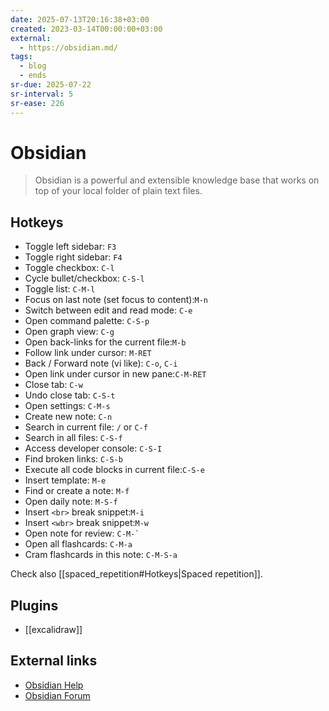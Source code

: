 ```yaml
---
date: 2025-07-13T20:16:38+03:00
created: 2023-03-14T00:00:00+03:00
external:
  - https://obsidian.md/
tags:
  - blog
  - ends
sr-due: 2025-07-22
sr-interval: 5
sr-ease: 226
---
```


# Obsidian

> Obsidian is a powerful and extensible knowledge base that works on top of your local folder of plain text files.

## Hotkeys

- Toggle left sidebar:<wbr class="f"> `F3` <!--SR:!2025-07-10,2,226-->
- Toggle right sidebar:<wbr class="f"> `F4`
- Toggle checkbox:<wbr class="f"> `C-l`
- Cycle bullet/checkbox:<wbr class="f"> `C-S-l`
- Toggle list:<wbr class="f"> `C-M-l`
- Focus on last note (set focus to content):<wbr class="f"> `M-n`
- Switch between edit and read mode:<wbr class="f"> `C-e` <!--SR:!2025-07-10,2,236-->
- Open command palette:<wbr class="f"> `C-S-p`
- Open graph view:<wbr class="f"> `C-g`
- Open back-links for the current file:<wbr class="f"> `M-b`
- Follow link under cursor:<wbr class="f"> `M-RET`
- Back / Forward note (vi like):<wbr class="f"> `C-o`, `C-i`
- Open link under cursor in new pane:<wbr class="f"> `C-M-RET`
- Close tab:<wbr class="f"> `C-w`
- Undo close tab:<wbr class="f"> `C-S-t`
- Open settings:<wbr class="f"> `C-M-s`
- Create new note:<wbr class="f"> `C-n` <!--SR:!2025-07-10,2,235-->
- Search in current file:<wbr class="f"> `/` or `C-f` <!--SR:!2025-07-10,2,237-->
- Search in all files:<wbr class="f"> `C-S-f`
- Access developer console:<wbr class="f"> `C-S-I` <!--SR:!2025-07-10,2,235-->
- Find broken links:<wbr class="f"> `C-S-b` <!--SR:!2025-08-05,5,235-->
- Execute all code blocks in current file:<wbr class="f"> `C-S-e`
- Insert template:<wbr class="f"> `M-e`
- Find or create a note:<wbr class="f"> `M-f`
- Open daily note:<wbr class="f"> `M-S-f`
- Insert `<br>` break snippet:<wbr class="f"> `M-i`
- Insert `<wbr>` break snippet:<wbr class="f"> `M-w`
- Open note for review: <wbr class="f"> `` C-M-` ``
- Open all flashcards: <wbr class="f"> `C-M-a`
- Cram flashcards in this note: <wbr class="f"> `C-M-S-a`

Check also [[spaced_repetition#Hotkeys|Spaced repetition]].

## Plugins

- [[excalidraw]]

## External links

- [Obsidian Help](https://help.obsidian.md/)
- [Obsidian Forum](https://forum.obsidian.md/)
